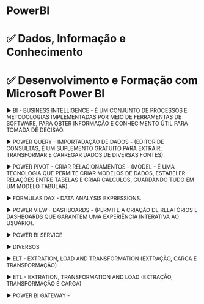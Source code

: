 # PowerBI
# ✅ Dados, Informação e Conhecimento
# ✅ Desenvolvimento e Formação com Microsoft Power BI

▶ BI - BUSINESS INTELLIGENCE - É UM CONJUNTO DE PROCESSOS E METODOLOGIAS IMPLEMENTADAS POR MEIO DE FERRAMENTAS DE SOFTWARE, PARA OBTER INFORMAÇÃO E CONHECIMENTO ÚTIL PARA TOMADA DE DECISÃO.

▶ POWER QUERY - IMPORTADAÇÃO DE DADOS - (EDITOR DE CONSULTAS, É UM SUPLEMENTO GRATUITO PARA EXTRAIR, TRANSFORMAR E CARREGAR DADOS DE DIVERSAS FONTES).

▶ POWER PIVOT - CRIAR RELACIONAMENTOS - (MODEL - É UMA TECNOLOGIA QUE PERMITE CRIAR MODELOS DE DADOS, ESTABELER RELAÇÕES ENTRE TABELAS E CRIAR CÁLCULOS, GUARDANDO TUDO EM UM MODELO TABULAR).

▶ FORMULAS DAX - DATA ANALYSIS EXPRESSIONS.

▶ POWER VIEW - DASHBOARDS - (PERMITE A CRIAÇÃO DE RELATÓRIOS E DASHBOARDS QUE GARANTEM UMA EXPERIÊNCIA INTERATIVA AO USUÁRIO).

▶ POWER BI SERVICE

▶ DIVERSOS

▶ ELT - EXTRATION, LOAD AND TRANSFORMATION (EXTRAÇÃO, CARGA E TRANSFORMAÇÃO)

▶ ETL - EXTRATION, TRANSFORMATION AND LOAD (EXTRAÇÃO, TRANSFORMAÇÃO E CARGA)

▶ POWER BI GATEWAY -

